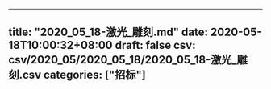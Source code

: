 
---
title: "2020_05_18-激光_雕刻.md"
date: 2020-05-18T10:00:32+08:00
draft: false
csv: csv/2020_05/2020_05_18/2020_05_18-激光_雕刻.csv
categories: ["招标"]
---
